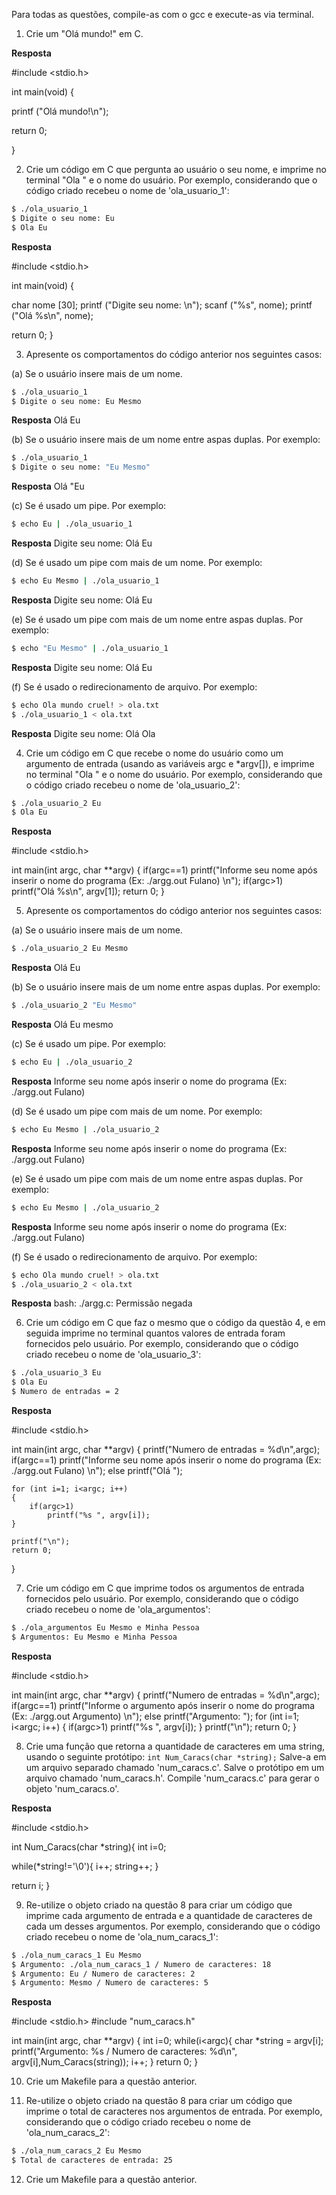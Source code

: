 Para todas as questões, compile-as com o gcc e execute-as via terminal.

1. Crie um "Olá mundo!" em C.

**Resposta** 

#include <stdio.h>

int main(void) 
{

 printf ("Olá mundo!\n");


 return 0;
 
}

2. Crie um código em C que pergunta ao usuário o seu nome, e imprime no terminal "Ola " e o nome do usuário. Por exemplo, considerando que o código criado recebeu o nome de 'ola_usuario_1':

```bash
$ ./ola_usuario_1
$ Digite o seu nome: Eu
$ Ola Eu
```
**Resposta** 

#include <stdio.h>

int main(void) 
{
 
char nome [30];	
 printf ("Digite seu nome: \n");
 scanf ("%s", nome);
 printf ("Olá %s\n", nome);

 return 0;
}

3. Apresente os comportamentos do código anterior nos seguintes casos:

(a) Se o usuário insere mais de um nome.
```bash
$ ./ola_usuario_1
$ Digite o seu nome: Eu Mesmo
```
**Resposta**
Olá Eu

(b) Se o usuário insere mais de um nome entre aspas duplas. Por exemplo:
```bash
$ ./ola_usuario_1
$ Digite o seu nome: "Eu Mesmo"
```
**Resposta**
Olá "Eu

(c) Se é usado um pipe. Por exemplo:
```bash
$ echo Eu | ./ola_usuario_1
```
**Resposta**
Digite seu nome:
Olá Eu

(d) Se é usado um pipe com mais de um nome. Por exemplo:
```bash
$ echo Eu Mesmo | ./ola_usuario_1
```
**Resposta**
Digite seu nome:
Olá Eu

(e) Se é usado um pipe com mais de um nome entre aspas duplas. Por exemplo:
```bash
$ echo "Eu Mesmo" | ./ola_usuario_1
```
**Resposta**
Digite seu nome:
Olá Eu

(f) Se é usado o redirecionamento de arquivo. Por exemplo:
```bash
$ echo Ola mundo cruel! > ola.txt
$ ./ola_usuario_1 < ola.txt
```
**Resposta**
Digite seu nome:
Olá Ola

4. Crie um código em C que recebe o nome do usuário como um argumento de entrada (usando as variáveis argc e *argv[]), e imprime no terminal "Ola " e o nome do usuário. Por exemplo, considerando que o código criado recebeu o nome de 'ola_usuario_2':

```bash
$ ./ola_usuario_2 Eu
$ Ola Eu
```
**Resposta**

#include <stdio.h>

int main(int argc, char **argv)
{
	if(argc==1)
		printf("Informe seu nome após inserir o nome do programa (Ex: ./argg.out Fulano) \n");
	if(argc>1)
		printf("Olá %s\n", argv[1]);
	return 0;
}


5. Apresente os comportamentos do código anterior nos seguintes casos:

(a) Se o usuário insere mais de um nome.
```bash
$ ./ola_usuario_2 Eu Mesmo
```
**Resposta**
Olá Eu

(b) Se o usuário insere mais de um nome entre aspas duplas. Por exemplo:
```bash
$ ./ola_usuario_2 "Eu Mesmo"
```
**Resposta**
Olá Eu mesmo

(c) Se é usado um pipe. Por exemplo:
```bash
$ echo Eu | ./ola_usuario_2
```
**Resposta**
Informe seu nome após inserir o nome do programa (Ex: ./argg.out Fulano) 

(d) Se é usado um pipe com mais de um nome. Por exemplo:
```bash
$ echo Eu Mesmo | ./ola_usuario_2
```
**Resposta**
Informe seu nome após inserir o nome do programa (Ex: ./argg.out Fulano)

(e) Se é usado um pipe com mais de um nome entre aspas duplas. Por exemplo:
```bash
$ echo Eu Mesmo | ./ola_usuario_2
```
**Resposta**
Informe seu nome após inserir o nome do programa (Ex: ./argg.out Fulano)

(f) Se é usado o redirecionamento de arquivo. Por exemplo:
```bash
$ echo Ola mundo cruel! > ola.txt
$ ./ola_usuario_2 < ola.txt
```
**Resposta**
bash: ./argg.c: Permissão negada

6. Crie um código em C que faz o mesmo que o código da questão 4, e em seguida imprime no terminal quantos valores de entrada foram fornecidos pelo usuário. Por exemplo, considerando que o código criado recebeu o nome de 'ola_usuario_3':

```bash
$ ./ola_usuario_3 Eu
$ Ola Eu
$ Numero de entradas = 2
```

**Resposta**

#include <stdio.h>

int main(int argc, char **argv)
{
	printf("Numero de entradas = %d\n",argc);
	if(argc==1)
			printf("Informe seu nome após inserir o nome do programa (Ex: ./argg.out Fulano) \n");
	else
		printf("Olá ");

	for (int i=1; i<argc; i++)
	{
		if(argc>1)
			printf("%s ", argv[i]);
	}

	printf("\n");
	return 0;
}


7. Crie um código em C que imprime todos os argumentos de entrada fornecidos pelo usuário. Por exemplo, considerando que o código criado recebeu o nome de 'ola_argumentos':

```bash
$ ./ola_argumentos Eu Mesmo e Minha Pessoa
$ Argumentos: Eu Mesmo e Minha Pessoa
```
**Resposta**

#include <stdio.h>

int main(int argc, char **argv)
{
	printf("Numero de entradas = %d\n",argc);
	if(argc==1)
			printf("Informe o argumento após inserir o nome do programa (Ex: ./argg.out Argumento) \n");
	else
		printf("Argumento: ");
	for (int i=1; i<argc; i++)
	{
		if(argc>1)
			printf("%s ", argv[i]);
	}
	printf("\n");
	return 0;
}

8. Crie uma função que retorna a quantidade de caracteres em uma string, usando o seguinte protótipo:
`int Num_Caracs(char *string);` Salve-a em um arquivo separado chamado 'num_caracs.c'. Salve o protótipo em um arquivo chamado 'num_caracs.h'. Compile 'num_caracs.c' para gerar o objeto 'num_caracs.o'.

**Resposta**

#include <stdio.h>

int Num_Caracs(char *string){
int i=0;

while(*string!='\0'){
i++;
string++;
}

return i;
}

9. Re-utilize o objeto criado na questão 8 para criar um código que imprime cada argumento de entrada e a quantidade de caracteres de cada um desses argumentos. Por exemplo, considerando que o código criado recebeu o nome de 'ola_num_caracs_1':

```bash
$ ./ola_num_caracs_1 Eu Mesmo
$ Argumento: ./ola_num_caracs_1 / Numero de caracteres: 18
$ Argumento: Eu / Numero de caracteres: 2
$ Argumento: Mesmo / Numero de caracteres: 5
```
**Resposta**

#include <stdio.h>
#include "num_caracs.h"

int main(int argc, char **argv)
{
int i=0;
while(i<argc){
char *string = argv[i];
printf("Argumento: %s / Numero de caracteres: %d\n", argv[i],Num_Caracs(string));
i++;
}
return 0;
}

10. Crie um Makefile para a questão anterior.


11. Re-utilize o objeto criado na questão 8 para criar um código que imprime o total de caracteres nos argumentos de entrada. Por exemplo, considerando que o código criado recebeu o nome de 'ola_num_caracs_2':

```bash
$ ./ola_num_caracs_2 Eu Mesmo
$ Total de caracteres de entrada: 25
```

12. Crie um Makefile para a questão anterior.
